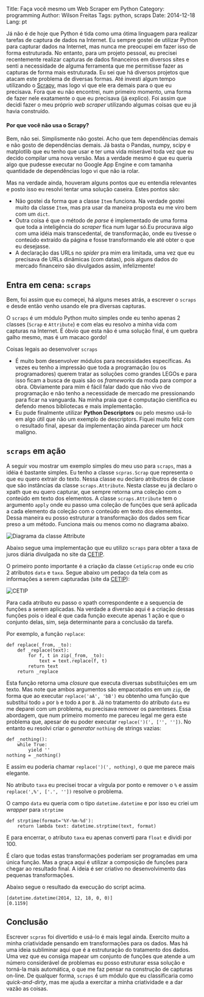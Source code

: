 Title: Faça você mesmo um Web Scraper em Python
Category: programming
Author: Wilson Freitas
Tags: python, scraps
Date: 2014-12-18
Lang: pt

[1]: https://pypi.python.org/pypi?%3Aaction=search&term=scrap&submit=search "PyPI Scrap Search"
[2]: https://pypi.python.org/pypi?%3Aaction=search&term=crawler&submit=search "PyPI Crawler Search"
[scrapy]: http://scrapy.org/ "Scrapy"
[cetip]: http://www.cetip.com.br/ "CETIP"


Já não é de hoje que Python é tida como uma ótima linguagem para realizar tarefas de captura de dados na Internet.
Eu sempre gostei de utilizar Python para capturar dados na Internet, mas nunca me preocupei em fazer isso de forma estruturada.
No entanto, para um projeto pessoal, eu precisei recentemente realizar capturas de dados financeiros em diversos sites e senti a necessidade de alguma ferramenta que me permitisse fazer as capturas de forma mais estruturada.
Eu sei que há diversos projetos que atacam este problema de diversas formas.
Até investi algum tempo utilizando o [Scrapy][scrapy], mas logo vi que ele era demais para o que eu precisava.
Fora que eu não encontrei, num primeiro momento, uma forma de fazer nele exatamente o que eu precisava (já explico).
Foi assim que decidi fazer o meu próprio *web scraper* utilizando algumas coisas que eu já havia construído.

#### Por que você não usa o Scrapy?

Bem, não sei. Simplismente não gostei. Acho que tem dependências demais e não gosto de dependências demais.
Já basta o Pandas, numpy, scipy e matplotlib que eu tenho que usar e ter uma vida miserável toda vez que eu decido compilar uma nova versão.
Mas a verdade mesmo é que eu queria algo que pudesse executar no Google App Engine e com tamanha quantidade de dependências logo vi que não ia rolar.

Mas na verdade ainda, houveram alguns pontos que eu entendia relevantes e posto isso eu resolvi tentar uma solução caseira.
Estes pontos são:

- Não gostei da forma que a classe `Item` funciona. Na verdade gostei muito da classe `Item`, mas pra usar da maneira proposta eu me viro bem com um `dict`.
- Outra coisa é que o método de *parse* é implementado de uma forma que toda a inteligência do *scraper* fica num lugar só.Eu procurava algo com uma idéia mais transcedental, de transformação, onde eu tivesse o conteúdo extraído da página e fosse transformando ele até obter o que eu desejasse.
- A declaração das URLs no *spider* pra mim era limitada, uma vez que eu precisava de URLs dinâmicas (com datas), pois alguns dados do mercado financeiro são divulgados assim, infelizmente!

## Entra em cena: `scraps`

Bem, foi assim que eu começei, há alguns meses atrás, a escrever o `scraps` e desde então venho usando ele pra diversas capturas.

<script src="https://gist.github.com/wilsonfreitas/8bd1a0a5296c65948918.js"></script>

O `scraps` é um módulo Python muito simples onde eu tenho apenas 2 classes (`Scrap` e `Attribute`) e com elas eu resolvo a minha vida com capturas na Internet.
É óbvio que esta não é uma solução final, é um quebra galho mesmo, mas é um macaco gordo!

Coisas legais ao desenvolver `scraps`

- É muito bom desenvolver módulos para necessidades específicas. As vezes eu tenho a impressão que toda a programação (ou os programadores) querem tratar as soluções como grandes LEGOs e para isso ficam a busca de quais são os *frameworks* da moda para compor a obra. Obviamente para mim é fácil falar dado que não vivo de programação e não tenho a necessidade de mercado me pressionando para ficar na vanguarda. Na minha praia que é computação científica eu defendo menos bibliotecas e mais implementação.
- Eu pude finalmente utilizar **Python Descriptors** ou pelo mesmo usá-lo em algo útil que não um exemplo de descriptors. Fiquei muito feliz com o resultado final, apesar da implementação ainda parecer um *hack* malígno.


## `scraps` em ação

A seguir vou mostrar um exemplo simples do meu uso para `scraps`, mas a idéia é bastante simples.
Eu tenho a classe `scpras.Scrap` que representa o que eu quero extrair do texto.
Nessa classe eu declaro atributros de classe que são instâncias da classe `scraps.Attribute`.
Nesta classe eu já declaro o xpath que eu quero capturar, que sempre retorna uma coleção com o conteúdo em texto dos elementos.
A classe `scraps.Attribute` tem o argumento `apply` onde eu passo uma coleção de funções que será aplicada a cada elemento da coleção com o conteúdo em texto dos elementos.
Dessa maneira eu posso estruturar a transformação dos dados sem ficar preso a um método.
Funciona mais ou menos como no diagrama abaixo.

![Diagrama da classe Attribute]({filename}figure/attribute-diag-1.png) 

Abaixo segue uma implementação que eu utilizo `scraps` para obter a taxa de juros diária divulgada no site da [CETIP][cetip].

<script src="https://gist.github.com/wilsonfreitas/4b8e7e215e3a8a27eb90.js"></script>

O primeiro ponto importante é a criação da classe `CetipScrap` onde eu crio 2 atributos `data` e `taxa`.
Segue abaixo um pedaço da tela com as informações a serem capturadas (site da [CETIP][cetip]):

![CETIP]({filename}figure/cetip.png) 

Para cada atributo eu passo o xpath correspondente e a sequencia de funções a serem aplicadas.
Na verdade a diversão aqui é a criação dessas funções pois o ideal é que cada função execute apenas 1 ação e que o conjunto delas, sim, seja determinante para a conclusão da tarefa.

Por exemplo, a função `replace`:

```{python}
def replace(_from, _to):
    def _replace(text):
        for f, t in zip(_from, _to):
            text = text.replace(f, t)
        return text
    return _replace
```

Esta função retorna uma *closure* que executa diversas substituições em um texto.
Mas note que ambos argumentos são empacotados em um `zip`, de forma que ao executar `replace('aA', 'bB')` eu obtenho uma função que substitui todo `a` por `b` e todo `A` por `B`.
Já no tratamento do atributo `data` eu me deparei com um problema, eu precisava remover os parenteses.
Essa abordagem, que num primeiro momento me pareceu legal me gera este problema que, apesar de eu poder executar `replace(')(', ['', ''])`.
No entanto eu resolvi criar o *generator* `nothing` de strings vazias:

```{python}
def _nothing():
    while True:
        yield ''
nothing = _nothing()
```

E assim eu poderia chamar `replace(')(', nothing)`, o que me parece mais elegante.

No atributo `taxa` eu precisei trocar a vírgula por ponto e remover o `%` e assim `replace(',%', ['.', ''])` resolve o problema.

O campo `data` eu queria com o tipo `datetime.datetime` e por isso eu criei um *wrapper* para `strptime`

```{python}
def strptime(format='%Y-%m-%d'):
    return lambda text: datetime.strptime(text, format)
```

E para encerrar, o atributo `taxa` eu apenas converti para `float` e dividi por 100.

É claro que todas estas transformações poderiam ser programadas em uma única função.
Mas a graça aqui é utilizar a composição de funções para chegar ao resultado final.
A ideia é ser criativo no desenvolvimento das pequenas transformações.

Abaixo segue o resultado da execução do script acima.

```
[datetime.datetime(2014, 12, 18, 0, 0)]
[0.1159]
```

## Conclusão

Escrever `scpras` foi divertido e usá-lo é mais legal ainda.
Exercito muito a minha criatividade pensando em transformações para os dados.
Mas há uma ideia subliminar aqui que é a estruturação do tratamento dos dados.
Uma vez que eu consiga mapear um conjunto de funções que atende a um número considerável de problemas eu posso estruturar essa solução e torná-la mais automática, o que me faz pensar na construção de capturas on-line.
De qualquer forma, `scraps` é um módulo que eu classificaria como *quick-and-dirty*, mas me ajuda a exercitar a minha criatividade e a dar vazão as coisas.
